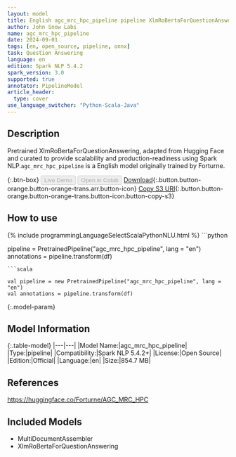 ```yaml
---
layout: model
title: English agc_mrc_hpc_pipeline pipeline XlmRoBertaForQuestionAnswering from Forturne
author: John Snow Labs
name: agc_mrc_hpc_pipeline
date: 2024-09-01
tags: [en, open_source, pipeline, onnx]
task: Question Answering
language: en
edition: Spark NLP 5.4.2
spark_version: 3.0
supported: true
annotator: PipelineModel
article_header:
  type: cover
use_language_switcher: "Python-Scala-Java"
---
```


## Description

Pretrained XlmRoBertaForQuestionAnswering, adapted from Hugging Face and curated to provide scalability and production-readiness using Spark NLP.`agc_mrc_hpc_pipeline` is a English model originally trained by Forturne.

{:.btn-box}
<button class="button button-orange" disabled>Live Demo</button>
<button class="button button-orange" disabled>Open in Colab</button>
[Download](https://s3.amazonaws.com/auxdata.johnsnowlabs.com/public/models/agc_mrc_hpc_pipeline_en_5.4.2_3.0_1725157076156.zip){:.button.button-orange.button-orange-trans.arr.button-icon}
[Copy S3 URI](s3://auxdata.johnsnowlabs.com/public/models/agc_mrc_hpc_pipeline_en_5.4.2_3.0_1725157076156.zip){:.button.button-orange.button-orange-trans.button-icon.button-copy-s3}

## How to use



<div class="tabs-box" markdown="1">
{% include programmingLanguageSelectScalaPythonNLU.html %}
```python

pipeline = PretrainedPipeline("agc_mrc_hpc_pipeline", lang = "en")
annotations =  pipeline.transform(df)   

```
```scala

val pipeline = new PretrainedPipeline("agc_mrc_hpc_pipeline", lang = "en")
val annotations = pipeline.transform(df)

```
</div>

{:.model-param}
## Model Information

{:.table-model}
|---|---|
|Model Name:|agc_mrc_hpc_pipeline|
|Type:|pipeline|
|Compatibility:|Spark NLP 5.4.2+|
|License:|Open Source|
|Edition:|Official|
|Language:|en|
|Size:|854.7 MB|

## References

https://huggingface.co/Forturne/AGC_MRC_HPC

## Included Models

- MultiDocumentAssembler
- XlmRoBertaForQuestionAnswering
